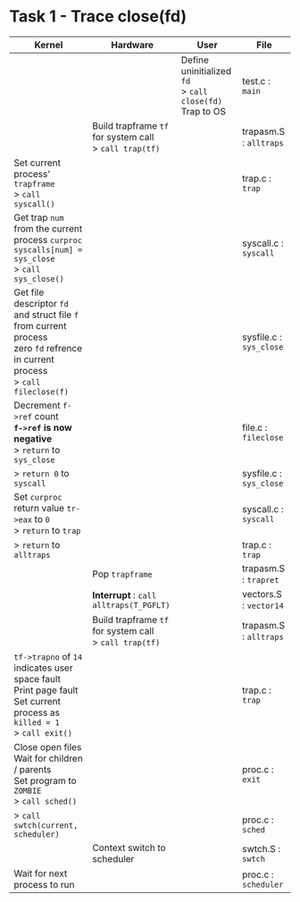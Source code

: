 # Task 1 - Trace close(fd)

| Kernel                                                                                                                               | Hardware                                                  | User                                                       | File                    |
| ------------------------------------------------------------------------------------------------------------------------------------ | --------------------------------------------------------- | ---------------------------------------------------------- | ----------------------- |
|                                                                                                                                      |                                                           | Define uninitialized `fd`<br>> `call close(fd)` Trap to OS | test.c : `main`         |
|                                                                                                                                      | Build trapframe `tf` for system call<br>> `call trap(tf)` |                                                            | trapasm.S : `alltraps`  |
| Set current process' `trapframe`<br>> `call syscall()`                                                                               |                                                           |                                                            | trap.c : `trap`         |
| Get trap `num` from the current process `curproc`<br>`syscalls[num] = sys_close`<br>> `call sys_close()`                             |                                                           |                                                            | syscall.c : `syscall`   |
| Get file descriptor `fd` and struct file `f` from current process<br> zero `fd` refrence in current process<br>> `call fileclose(f)` |                                                           |                                                            | sysfile.c : `sys_close` |
| Decrement `f->ref` count<br>**`f->ref` is now negative**<br>> `return` to `sys_close`                                                |                                                           |                                                            | file.c : `fileclose`    |
| > `return 0` to `syscall`                                                                                                            |                                                           |                                                            | sysfile.c : `sys_close` |
| Set `curproc` return value `tr->eax` to `0`<br>> `return` to `trap`                                                                  |                                                           |                                                            | syscall.c : `syscall`   |
| > `return` to `alltraps`                                                                                                             |                                                           |                                                            | trap.c : `trap`         |
|                                                                                                                                      | Pop `trapframe`                                           |                                                            | trapasm.S : `trapret`   |
|                                                                                                                                      | **Interrupt** : `call alltraps(T_PGFLT)`                  |                                                            | vectors.S : `vector14`  |
|                                                                                                                                      | Build trapframe `tf` for system call<br>> `call trap(tf)` |                                                            | trapasm.S : `alltraps`  |
| `tf->trapno` of `14` indicates user space fault<br>Print page fault<br>Set current process as `killed = 1`<br>> `call exit()`        |                                                           |                                                            | trap.c : `trap`         |
| Close open files<br>Wait for children / parents<br>Set program to `ZOMBIE`<br>> `call sched()`                                       |                                                           |                                                            | proc.c : `exit`         |
| > `call swtch(current, scheduler)`                                                                                                   |                                                           |                                                            | proc.c : `sched`        |
|                                                                                                                                      | Context switch to scheduler                               |                                                            | swtch.S : `swtch`       |
| Wait for next process to run                                                                                                         |                                                           |                                                            | proc.c : `scheduler`    |